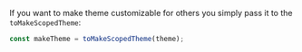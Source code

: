 If you want to make theme customizable for others you simply pass it to the `toMakeScopedTheme`:

```jsx static
const makeTheme = toMakeScopedTheme(theme);
```
